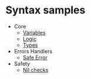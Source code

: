 # Syntax samples

* Core
    * [Variables](Variables.md)
    * [Logic](Logic.md)
    * [Types](Types.md)
* Errors Handlers
    * [Safe Error](SafeError.md)
* Safety
    * [Nil checks](NilCheks.md)